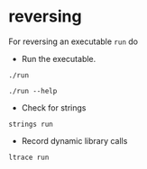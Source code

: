 # reversing

For reversing an executable `run` do

- Run the executable.
```shell
./run
```
```shell
./run --help
```
- Check for strings
```shell
strings run
```
- Record dynamic library calls
```shell
ltrace run
```
